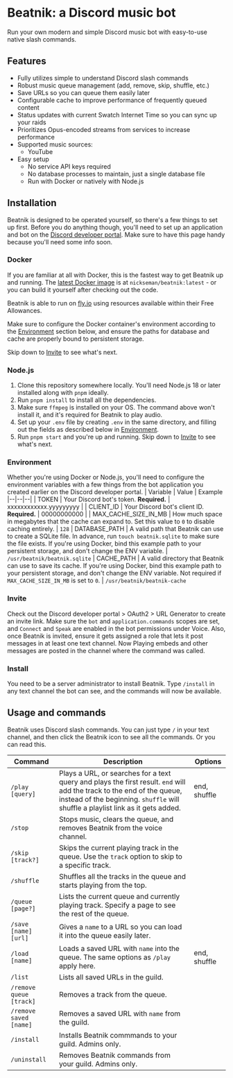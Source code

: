 # Beatnik: a Discord music bot

Run your own modern and simple Discord music bot with easy-to-use native slash commands.

## Features
- Fully utilizes simple to understand Discord slash commands
- Robust music queue management (add, remove, skip, shuffle, etc.)
- Save URLs so you can queue them easily later
- Configurable cache to improve performance of frequently queued content
- Status updates with current Swatch Internet Time so you can sync up your raids
- Prioritizes Opus-encoded streams from services to increase performance
- Supported music sources:
	- YouTube
- Easy setup
	- No service API keys required
	- No database processes to maintain, just a single database file
	- Run with Docker or natively with Node.js

## Installation
Beatnik is designed to be operated yourself, so there's a few things to set up first. Before you do anything though, you'll need to set up an application and bot on the [Discord developer portal](https://discord.com/developers/applications).  Make sure to have this page handy because you'll need some info soon.

### Docker
If you are familiar at all with Docker, this is the fastest way to get Beatnik up and running. The [latest Docker image](https://hub.docker.com/r/nickseman/beatnik) is at `nickseman/beatnik:latest` - or you can build it yourself after checking out the code.

Beatnik is able to run on [fly.io](https://fly.io/docs/about/pricing/#free-allowances) using resources available within their Free Allowances.

Make sure to configure the Docker container's environment according to the [Environment](#Environment) section below, and ensure the paths for database and cache are properly bound to persistent storage.

Skip down to [Invite](#Invite) to see what's next.

### Node.js
1. Clone this repository somewhere locally. You'll need Node.js 18 or later installed along with `pnpm` ideally.
2. Run `pnpm install` to install all the dependencies.
3. Make sure ``ffmpeg`` is installed on your OS. The command above won't install it, and it's required for Beatnik to play audio.
4. Set up your `.env` file by creating `.env` in the same directory, and filling out the fields as described below in [Environment](#Environment).
5. Run `pnpm start` and you're up and running. Skip down to [Invite](#Invite) to see what's next.

### Environment
Whether you're using Docker or Node.js, you'll need to configure the environment variables with a few things from the bot application you created earlier on the Discord developer portal.
| Variable | Value | Example
|--|--|--|
| TOKEN | Your Discord bot's token. **Required.** | xxxxxxxxxxxx.yyyyyyyyy | 
| CLIENT_ID | Your Discord bot's client ID. **Required.** | 00000000000 |
| MAX_CACHE_SIZE_IN_MB | How much space in megabytes that the cache can expand to. Set this value to `0` to disable caching entirely. | `128`
| DATABASE_PATH | A valid path that Beatnik can use to create a SQLite file. In advance, run `touch beatnik.sqlite` to make sure the file exists. If you're using Docker, bind this example path to your persistent storage, and don't change the ENV variable. | `/usr/beatnik/beatnik.sqlite`
| CACHE_PATH | A valid directory that Beatnik can use to save its cache. If you're using Docker, bind this example path to your persistent storage, and don't change the ENV variable. Not required if `MAX_CACHE_SIZE_IN_MB` is set to `0`. | `/usr/beatnik/beatnik-cache`

### Invite
Check out the Discord developer portal > OAuth2 > URL Generator to create an invite link. Make sure the `bot` and `application.commands` scopes are set, and `Connect` and `Speak` are enabled in the bot permissions under Voice. Also, once Beatnik is invited, ensure it gets assigned a role that lets it post messages in at least one text channel. Now Playing embeds and other messages are posted in the channel where the command was called.

### Install
You need to be a server administrator to install Beatnik. Type `/install` in any text channel the bot can see, and the commands will now be available.

## Usage and commands

Beatnik uses Discord slash commands. You can just type `/` in your text channel, and then click the Beatnik icon to see all the commands. Or you can read this.

|Command| Description | Options |
|--|--|--|
| `/play [query]` | Plays a URL, or searches for a text query and plays the first result. `end` will add the track to the end of the queue, instead of the beginning. `shuffle` will shuffle a playlist link as it gets added. | end, shuffle
| `/stop`  | Stops music, clears the queue, and removes Beatnik from the voice channel.  |  |
| `/skip [track?]`  | Skips the current playing track in the queue. Use the `track` option to skip to a specific track. | |
| `/shuffle` | Shuffles all the tracks in the queue and starts playing from the top. | |
| `/queue [page?]` | Lists the current queue and currently playing track. Specify a page to see the rest of the queue. | |
| `/save [name] [url]` | Gives a `name` to a URL so you can load it into the queue easily later. | |
| `/load [name]` | Loads a saved URL with `name` into the queue. The same options as `/play` apply here. | end, shuffle
| `/list` | Lists all saved URLs in the guild. | |
| `/remove queue [track]` | Removes a track from the queue. | |
| `/remove saved [name]` | Removes a saved URL with `name` from the guild. | |
| `/install` | Installs Beatnik commmands to your guild. Admins only. |
| `/uninstall` | Removes Beatnik commands from your guild. Admins only. |
 
